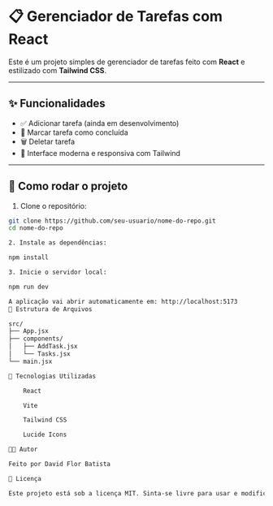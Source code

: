 # 📋 Gerenciador de Tarefas com React

Este é um projeto simples de gerenciador de tarefas feito com **React** e estilizado com **Tailwind CSS**.

---

## ✨ Funcionalidades

- ✅ Adicionar tarefa (ainda em desenvolvimento)
- 📝 Marcar tarefa como concluída
- 🗑️ Deletar tarefa
- 🎨 Interface moderna e responsiva com Tailwind

---

## 🚀 Como rodar o projeto

1. Clone o repositório:

```bash
git clone https://github.com/seu-usuario/nome-do-repo.git
cd nome-do-repo

2. Instale as dependências:

npm install

3. Inicie o servidor local:

npm run dev

A aplicação vai abrir automaticamente em: http://localhost:5173
📁 Estrutura de Arquivos

src/
├── App.jsx
├── components/
│   ├── AddTask.jsx
│   └── Tasks.jsx
└── main.jsx

🧩 Tecnologias Utilizadas

    React

    Vite

    Tailwind CSS

    Lucide Icons

🧑‍💻 Autor

Feito por David Flor Batista

📄 Licença

Este projeto está sob a licença MIT. Sinta-se livre para usar e modificar!


